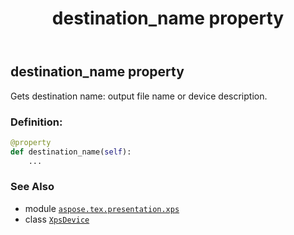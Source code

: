 ﻿---
title: destination_name property
second_title: Aspose.TeX for Python via .NET API References
description: 
type: docs
weight: 200
url: /python-net/aspose.tex.presentation.xps/xpsdevice/destination_name/
is_root: false
---

## destination_name property


Gets destination name: output file name or device description.
### Definition:
```python
@property
def destination_name(self):
    ...
```

### See Also
* module [`aspose.tex.presentation.xps`](../../)
* class [`XpsDevice`](/tex/python-net/aspose.tex.presentation.xps/xpsdevice)
